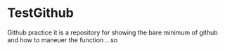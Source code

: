 # TestGithub
Github practice
it is a repository for showing the bare minimum of github and how to  maneuer the function ...so
